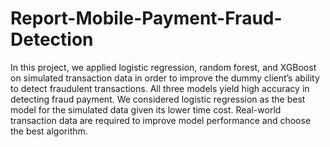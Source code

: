 # Report-Mobile-Payment-Fraud-Detection

In this project, we applied logistic regression, random forest, and XGBoost on simulated transaction data in order to improve the dummy client’s ability to detect fraudulent transactions. All three models yield high accuracy in detecting fraud payment. We considered logistic regression as the best model for the simulated data given its lower time cost. Real-world transaction data are required to improve model performance and choose the best algorithm.
